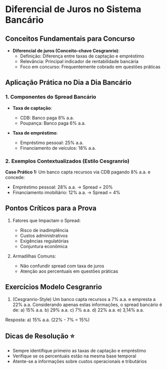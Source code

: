 # Diferencial de Juros no Sistema Bancário

## Conceitos Fundamentais para Concurso

- **Diferencial de juros (Conceito-chave Cesgranrio)**:
  - Definição: Diferença entre taxas de captação e empréstimo
  - Relevância: Principal indicador de rentabilidade bancária
  - Foco em concurso: Frequentemente cobrado em questões práticas

## Aplicação Prática no Dia a Dia Bancário

### 1. Componentes do Spread Bancário
- **Taxa de captação**:
  - CDB: Banco paga 8% a.a.
  - Poupança: Banco paga 6% a.a.
  
- **Taxa de empréstimo**:
  - Empréstimo pessoal: 25% a.a.
  - Financiamento de veículos: 18% a.a.

### 2. Exemplos Contextualizados (Estilo Cesgranrio)

**Caso Prático 1:**
Um banco capta recursos via CDB pagando 8% a.a. e concede:
- Empréstimo pessoal: 28% a.a. → Spread = 20%
- Financiamento imobiliário: 12% a.a. → Spread = 4%

## Pontos Críticos para a Prova

1. Fatores que Impactam o Spread:
   - Risco de inadimplência
   - Custos administrativos
   - Exigências regulatórias
   - Conjuntura econômica

2. Armadilhas Comuns:
   - Não confundir spread com taxa de juros
   - Atenção aos percentuais em questões práticas

## Exercícios Modelo Cesgranrio

1. (Cesgranrio-Style) Um banco capta recursos a 7% a.a. e empresta a 22% a.a. Considerando apenas estas informações, o spread bancário é de:
   a) 15% a.a.
   b) 29% a.a.
   c) 7% a.a.
   d) 22% a.a.
   e) 3,14% a.a.

Resposta: a) 15% a.a. (22% - 7% = 15%)

## Dicas de Resolução ⭐

- Sempre identifique primeiro as taxas de captação e empréstimo
- Verifique se os percentuais estão na mesma base temporal
- Atente-se a informações sobre custos operacionais e tributários